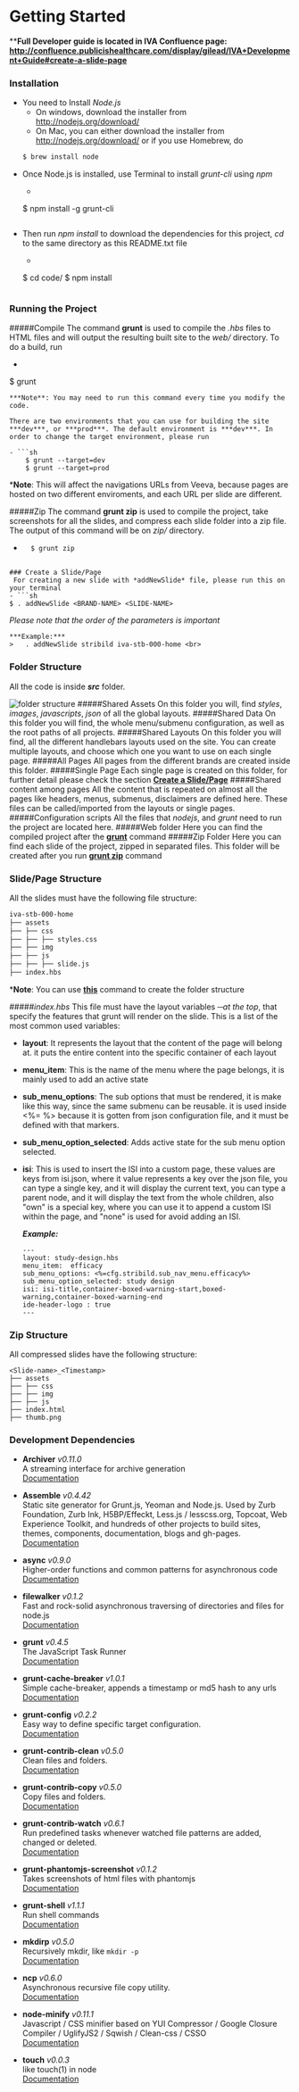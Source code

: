 # Getting Started
****Full Developer guide is located in IVA Confluence page: http://confluence.publicishealthcare.com/display/gilead/IVA+Development+Guide#create-a-slide-page**
### Installation
- You need to Install *Node.js*
    - On windows, download the installer from http://nodejs.org/download/
    - On Mac, you can either download the installer from http://nodejs.org/download/ or if you use Homebrew, do
    ```sh
    $ brew install node
    ```
- Once Node.js is installed, use Terminal to install *grunt-cli* using *npm*
    - ```sh
    $ npm install -g grunt-cli
    ```
- Then run *npm install* to download the dependencies for this project, *cd* to the same directory as this README.txt file
    - ```sh
    $ cd code/
    $ npm install
    ```
    
### Running the Project
#####Compile
The command **grunt** is used to compile the *.hbs* files to HTML files and will output the resulting built site to the *web/* directory. To do a build, run 
- ```sh
$ grunt
```
***Note**: You may need to run this command every time you modify the code.
    
There are two environments that you can use for building the site ***dev***, or ***prod***. The default environment is ***dev***. In order to change the target environment, please run 

- ```sh
    $ grunt --target=dev 
    $ grunt --target=prod
```
***Note**: This will affect the navigations URLs from Veeva, because pages are hosted on two different enviroments, and each URL per slide are different.
    
#####Zip
The command **grunt zip** is used to compile the project, take screenshots for all the slides, and compress each slide folder into a zip file. The output of this command will be on *zip/* directory.
- ```sh
    $ grunt zip 
```

### Create a Slide/Page
 For creating a new slide with *addNewSlide* file, please run this on your terminal
- ```sh
$ . addNewSlide <BRAND-NAME> <SLIDE-NAME>
```
*Please note that the order of the parameters is important*
    
    ***Example:***
    >   . addNewSlide stribild iva-stb-000-home <br>
    
### Folder Structure
All the code is inside ***src*** folder.

![folder structure](http://placehold.it/385x825)
#####Shared Assets
On this folder you will, find *styles*, *images*, *javascripts*, *json* of all the global layouts.
#####Shared Data
On this folder you will find, the whole menu/submenu configuration, as well as the root paths of all projects.
#####Shared Layouts
On this folder you will find, all the different handlebars layouts used on the site. You can create multiple layouts, and choose which one you want to use on each single page.
#####All Pages
All pages from the different brands are created inside this folder.
#####Single Page
Each single page is created on this folder, for further detail please check the section **[Create a Slide/Page](#create-a-slide-page)**
#####Shared content among pages
All the content that is repeated on almost all the pages like headers, menus, submenus, disclaimers are defined here. These files can be called/imported from the layouts or single pages.
#####Configuration scripts
All the files that *nodejs*, and *grunt* need to run the project are located here.
#####Web folder
Here you can find the compiled project after the **[grunt](#compile)** command
#####Zip Folder
Here you can find each slide of the project, zipped in separated files. This folder will be created after you run **[grunt zip](#zip)** command

### Slide/Page Structure
All the slides must have the following file structure:
```sh
iva-stb-000-home
├── assets
├── ├── css
├── ├── ├── styles.css
├── ├── img
├── ├── js
├── ├── ├── slide.js
├── index.hbs
```
***Note**: You can use **[this](#create-a-slide-page)** command to create the folder structure

#####*index.hbs*
This file must have the layout variables ─*at the top*, that specify the features that grunt will render on the slide. This is a list of the most common used variables:
- **layout**:  It represents the layout that the content of the page will belong at. it puts the entire content into the specific container of each layout
- **menu_item**: This is the name of the menu where the page belongs, it is mainly used to add an active state
- **sub_menu_options**:  The sub options that must be rendered, it is make like this way, since the same submenu can be reusable. it is used inside <%= %> because it is gotten from json configuration file, and it must be defined with that markers.
- **sub_menu_option_selected**:  Adds active state for the sub menu option selected.
- **isi**: This is used to insert the ISI into a custom page, these values are keys from isi.json, where it value represents a key over the json file, you can type a single key, and it will display the current text, you can type a parent node, and it will display the text from the whole children, also "own"  is a special key, where you can use it to append a custom ISI within the page, and "none" is used for avoid adding an ISI.
 
    ***Example:***
    ```
    ---
    layout: study-design.hbs
    menu_item:  efficacy
    sub_menu_options: <%=cfg.stribild.sub_nav_menu.efficacy%>
    sub_menu_option_selected: study design
    isi: isi-title,container-boxed-warning-start,boxed-warning,container-boxed-warning-end
    ide-header-logo : true 
    ---
    ```

### Zip Structure
All compressed slides have the following structure:
```
<Slide-name>_<Timestamp>
├── assets
├── ├── css
├── ├── img
├── ├── js
├── index.html
├── thumb.png
```

### Development Dependencies
- **Archiver** *v0.11.0* <br>
    A streaming interface for archive generation <br>
    [Documentation](https://github.com/ctalkington/node-archiver/)

- **Assemble** *v0.4.42* <br>
    Static site generator for Grunt.js, Yeoman and Node.js. Used by Zurb Foundation, Zurb Ink, H5BP/Effeckt, Less.js / lesscss.org, Topcoat, Web Experience Toolkit, and hundreds of other projects to build sites, themes, components, documentation, blogs and gh-pages. <br>
    [Documentation](https://github.com/assemble/assemble)

- **async** *v0.9.0* <br>
    Higher-order functions and common patterns for asynchronous code <br>
    [Documentation](https://github.com/caolan/async) 

- **filewalker** *v0.1.2* <br>
    Fast and rock-solid asynchronous traversing of directories and files for node.js <br>
    [Documentation](https://github.com/oleics/node-filewalker")

- **grunt** *v0.4.5* <br>
    The JavaScript Task Runner <br>
    [Documentation](http://gruntjs.com/)

- **grunt-cache-breaker** *v1.0.1* <br>
    Simple cache-breaker, appends a timestamp or md5 hash to any urls <br>
    [Documentation](https://github.com/shakyshane/grunt-cache-breaker)

- **grunt-config** *v0.2.2* <br>
    Easy way to define specific target configuration. <br>
    [Documentation](http://github.com/outaTiME/grunt-config)

- **grunt-contrib-clean** *v0.5.0* <br>
    Clean files and folders. <br>
    [Documentation](https://github.com/gruntjs/grunt-contrib-clean)

- **grunt-contrib-copy** *v0.5.0* <br>
    Copy files and folders. <br>
    [Documentation](https://github.com/gruntjs/grunt-contrib-copy)

- **grunt-contrib-watch** *v0.6.1* <br>
    Run predefined tasks whenever watched file patterns are added, changed or deleted. <br>
    [Documentation](https://github.com/gruntjs/grunt-contrib-watch)

- **grunt-phantomjs-screenshot** *v0.1.2* <br>
    Takes screenshots of html files with phantomjs <br>
    [Documentation](https://github.com/orangenpresse/grunt-phantomjs-screenshot)

- **grunt-shell** *v1.1.1* <br>
    Run shell commands <br>
    [Documentation](https://github.com/sindresorhus/grunt-shell)

- **mkdirp** *v0.5.0* <br>
    Recursively mkdir, like `mkdir -p` <br>
    [Documentation](https://github.com/substack/node-mkdirp)

- **ncp** *v0.6.0* <br>
    Asynchronous recursive file copy utility. <br>
    [Documentation](https://github.com/AvianFlu/ncp)

- **node-minify** *v0.11.1* <br>
    Javascript / CSS minifier based on YUI Compressor / Google Closure Compiler / UglifyJS2 / Sqwish / Clean-css / CSSO <br>
    [Documentation](https://github.com/srod/node-minify)

- **touch** *v0.0.3* <br>
    like touch(1) in node <br>
    [Documentation](https://github.com/isaacs/node-touch)
